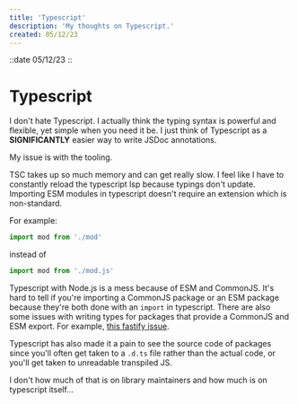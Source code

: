 ```yaml
---
title: 'Typescript'
description: 'My thoughts on Typescript.'
created: 05/12/23
---
```

::date 
05/12/23
::
# Typescript

I don't hate Typescript. I actually think the typing syntax is powerful and
flexible, yet simple when you need it be. I just think of Typescript as a **SIGNIFICANTLY**
easier way to write JSDoc annotations.

My issue is with the tooling.

TSC takes up so much memory and can get really slow. I feel like I have to
constantly reload the typescript lsp because typings don't update. Importing ESM
modules in typescript doesn't require an extension which is non-standard.

For example:
```ts
import mod from './mod'
```

instead of
```js
import mod from './mod.js'
```

Typescript with Node.js is a mess because of ESM and CommonJS. It's hard to tell
if you're importing a CommonJS package or an ESM package because they're both
done with an `import` in typescript. There are also some issues with writing
types for packages that provide a CommonJS and ESM export. For example, [this fastify issue](https://github.com/fastify/fastify-plugin/pull/200).

Typescript has also made it a pain to see the source code of packages since
you'll often get taken to a `.d.ts` file rather than the actual code, or you'll
get taken to unreadable transpiled JS.

I don't how much of that is on library maintainers and how much is on typescript
itself...
